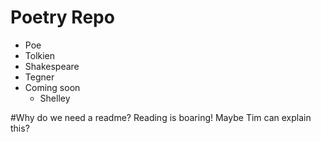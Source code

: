 # Poetry Repo

* Poe
* Tolkien
* Shakespeare
* Tegner
* Coming soon
  * Shelley

#Why do we need a readme? Reading is boaring!
Maybe Tim can explain this?